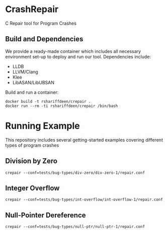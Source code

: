 # CrashRepair
C Repair tool for Program Crashes

## Build and Dependencies
We provide a ready-made container which includes all necessary environment set-up
to deploy and run our tool. Dependencies include:

* LLDB
* LLVM/Clang
* Klee
* LibASAN/LibUBSAN


Build and run a container:

    docker build -t rshariffdeen/crepair .
    docker run --rm -ti rshariffdeen/crepair /bin/bash


# Running Example
This repository includes several getting-started examples covering different types of program crashes

## Division by Zero
    crepair --conf=tests/bug-types/div-zero/div-zero-1/repair.conf

## Integer Overflow
    crepair --conf=tests/bug-types/int-overflow/int-overflow-1/repair.conf

## Null-Pointer Dereference
    crepair --conf=tests/bug-types/null-ptr/null-ptr-1/repair.conf
